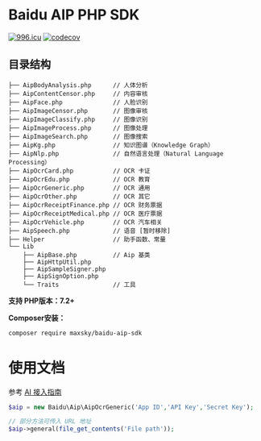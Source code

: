 # Baidu AIP PHP SDK

[![996.icu](https://img.shields.io/badge/link-996.icu-red.svg)](https://996.icu)
[![codecov](https://codecov.io/gh/maxsky/baidu-aip-sdk/branch/main/graph/badge.svg?token=oazUSp4Qo3)](https://codecov.io/gh/maxsky/baidu-aip-sdk)

## 目录结构

```
├── AipBodyAnalysis.php      // 人体分析
├── AipContentCensor.php     // 内容审核
├── AipFace.php              // 人脸识别
├── AipImageCensor.php       // 图像审核
├── AipImageClassify.php     // 图像识别
├── AipImageProcess.php      // 图像处理
├── AipImageSearch.php       // 图像搜索
├── AipKg.php                // 知识图谱（Knowledge Graph）
├── AipNlp.php               // 自然语言处理（Natural Language Processing）
├── AipOcrCard.php           // OCR 卡证
├── AipOcrEdu.php            // OCR 教育
├── AipOcrGeneric.php        // OCR 通用
├── AipOcrOther.php          // OCR 其它
├── AipOcrReceiptFinance.php // OCR 财务票据
├── AipOcrReceiptMedical.php // OCR 医疗票据
├── AipOcrVehicle.php        // OCR 汽车相关
├── AipSpeech.php            // 语音 [暂时移除]
├── Helper                   // 助手函数、常量
└── Lib
    ├── AipBase.php          // Aip 基类
    ├── AipHttpUtil.php
    ├── AipSampleSigner.php
    ├── AipSignOption.php
    └── Traits               // 工具
```


**支持 PHP版本：7.2+**

**Composer安装：**

```bash
composer require maxsky/baidu-aip-sdk
```

# 使用文档

参考 [AI 接入指南](https://ai.baidu.com/ai-doc/REFERENCE/Ck3dwjgn3)

```php
$aip = new Baidu\Aip\AipOcrGeneric('App ID','API Key','Secret Key');

// 部分方法可传入 URL 地址
$aip->general(file_get_contents('File path'));
```
